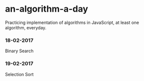# an-algorithm-a-day
Practicing implementation of algorithms in JavaScript, at least one algorithm, everyday.

### 18-02-2017
Binary Search

### 19-02-2017
Selection Sort

